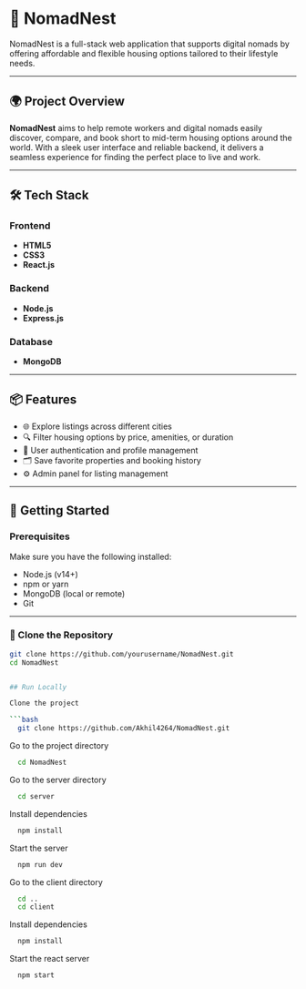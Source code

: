 # 🏡 NomadNest

NomadNest is a full-stack web application that supports digital nomads by offering affordable and flexible housing options tailored to their lifestyle needs.

---

## 🌍 Project Overview

**NomadNest** aims to help remote workers and digital nomads easily discover, compare, and book short to mid-term housing options around the world. With a sleek user interface and reliable backend, it delivers a seamless experience for finding the perfect place to live and work.

---

## 🛠️ Tech Stack

### Frontend
- **HTML5**
- **CSS3**
- **React.js**

### Backend
- **Node.js**
- **Express.js**

### Database
- **MongoDB**

---

## 📦 Features

- 🌐 Explore listings across different cities
- 🔍 Filter housing options by price, amenities, or duration
- 💬 User authentication and profile management
- 🗂 Save favorite properties and booking history
- ⚙️ Admin panel for listing management

---

## 🚀 Getting Started

### Prerequisites
Make sure you have the following installed:
- Node.js (v14+)
- npm or yarn
- MongoDB (local or remote)
- Git

---

### 📁 Clone the Repository
```bash
git clone https://github.com/yourusername/NomadNest.git
cd NomadNest


## Run Locally

Clone the project

```bash
  git clone https://github.com/Akhil4264/NomadNest.git
```

Go to the project directory

```bash
  cd NomadNest
```
Go to the server directory

```bash
  cd server
```

Install dependencies

```bash
  npm install
```

Start the server

```bash
  npm run dev
```

Go to the client directory

```bash
  cd ..
  cd client
```

Install dependencies

```bash
  npm install
```

Start the react server

```bash
  npm start
```
